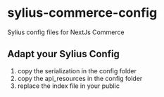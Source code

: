 # sylius-commerce-config
Sylius config files for NextJs Commerce

## Adapt your Sylius Config
1. copy the serialization in the config folder
2. copy the api_resources in the config folder
3. replace the index file in your public
